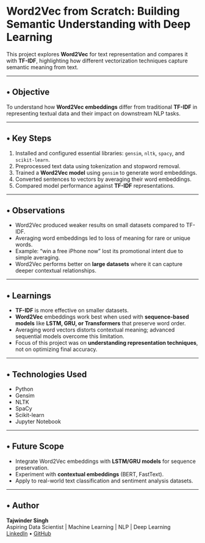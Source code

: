 # Word2Vec from Scratch: Building Semantic Understanding with Deep Learning

This project explores **Word2Vec** for text representation and compares it with **TF-IDF**, highlighting how different vectorization techniques capture semantic meaning from text.

---

## •  Objective
To understand how **Word2Vec embeddings** differ from traditional **TF-IDF** in representing textual data and their impact on downstream NLP tasks.

---

## •  Key Steps

1. Installed and configured essential libraries: `gensim`, `nltk`, `spacy`, and `scikit-learn`.
2. Preprocessed text data using tokenization and stopword removal.
3. Trained a **Word2Vec model** using `gensim` to generate word embeddings.
4. Converted sentences to vectors by averaging their word embeddings.
5. Compared model performance against **TF-IDF** representations.

---

## •  Observations

- Word2Vec produced weaker results on small datasets compared to TF-IDF.  
- Averaging word embeddings led to loss of meaning for rare or unique words.  
- Example: “win a free iPhone now” lost its promotional intent due to simple averaging.  
- Word2Vec performs better on **large datasets** where it can capture deeper contextual relationships.

---

## •  Learnings

- **TF-IDF** is more effective on smaller datasets.  
- **Word2Vec** embeddings work best when used with **sequence-based models** like **LSTM, GRU, or Transformers** that preserve word order.  
- Averaging word vectors distorts contextual meaning; advanced sequential models overcome this limitation.  
- Focus of this project was on **understanding representation techniques**, not on optimizing final accuracy.

---

## •  Technologies Used

- Python  
- Gensim  
- NLTK  
- SpaCy  
- Scikit-learn  
- Jupyter Notebook

---

## •  Future Scope

- Integrate Word2Vec embeddings with **LSTM/GRU models** for sequence preservation.  
- Experiment with **contextual embeddings** (BERT, FastText).  
- Apply to real-world text classification and sentiment analysis datasets.

---

## •  Author

**Tajwinder Singh**  
Aspiring Data Scientist | Machine Learning | NLP | Deep Learning  
[LinkedIn](https://www.linkedin.com/in/tajwinder-singh-) • [GitHub](https://github.com/tajwinder-singh)
